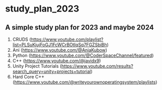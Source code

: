# study_plan_2023
A simple study plan for 2023 and maybe 2024
---
1. CRUDS (https://www.youtube.com/playlist?list=PLSuKjujFoGJ1FcWCrBOtIqSq7FGZSbiBh)
2. Ani (https://www.youtube.com/@AniaKubow)
3. Python (https://www.youtube.com/@CoderSpaceChannel/featured)
4. C++ (https://www.youtube.com/@javidx9)
5. Unity Project Tutorials (https://www.youtube.com/results?search_query=unity+projects+tutorial)
6. Hard Core C++ (https://www.youtube.com/@writeyourownoperatingsystem/playlists)
